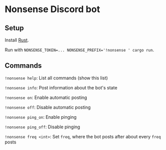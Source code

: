 # Nonsense Discord bot

## Setup

Install [Rust](https://rustup.rs/).

Run with `NONSENSE_TOKEN=... NONSENSE_PREFIX='!nonsense ' cargo run`.

## Commands

`!nonsense help`: List all commands (show this list)

`!nonsense info`: Post information about the bot's state

`!nonsense on`: Enable automatic posting

`!nonsense off`: Disable automatic posting

`!nonsense ping_on`: Enable pinging

`!nonsense ping_off`: Disable pinging

`!nonsense freq <int>`: Set `freq`, where the bot posts after about every `freq` posts
